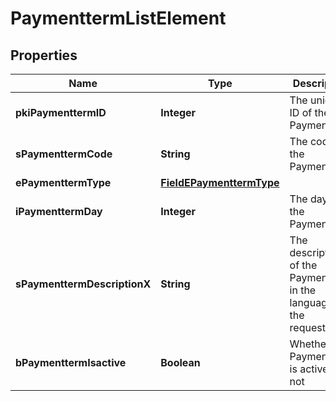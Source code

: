 

# PaymenttermListElement

## Properties

Name | Type | Description | Notes
------------ | ------------- | ------------- | -------------
**pkiPaymenttermID** | **Integer** | The unique ID of the Paymentterm | 
**sPaymenttermCode** | **String** | The code of the Paymentterm | 
**ePaymenttermType** | [**FieldEPaymenttermType**](FieldEPaymenttermType.md) |  | 
**iPaymenttermDay** | **Integer** | The day of the Paymentterm | 
**sPaymenttermDescriptionX** | **String** | The description of the Paymentterm in the language of the requester | 
**bPaymenttermIsactive** | **Boolean** | Whether the Paymentterm is active or not | 




